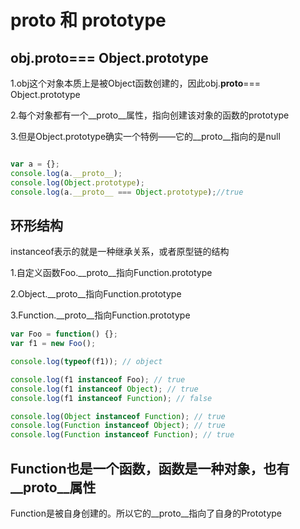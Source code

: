# __proto__ 和 prototype

## obj.__proto__=== Object.prototype

1.obj这个对象本质上是被Object函数创建的，因此obj.__proto__=== Object.prototype

2.每个对象都有一个__proto__属性，指向创建该对象的函数的prototype

3.但是Object.prototype确实一个特例——它的__proto__指向的是null

```javascript

var a = {};
console.log(a.__proto__);
console.log(Object.prototype);
console.log(a.__proto__ === Object.prototype);//true

```



## 环形结构

instanceof表示的就是一种继承关系，或者原型链的结构

1.自定义函数Foo.__proto__指向Function.prototype

2.Object.__proto__指向Function.prototype

3.Function.__proto__指向Function.prototype

```javascript
var Foo = function() {};
var f1 = new Foo();

console.log(typeof(f1)); // object

console.log(f1 instanceof Foo); // true
console.log(f1 instanceof Object); // true
console.log(f1 instanceof Function); // false

console.log(Object instanceof Function); // true
console.log(Function instanceof Object); // true
console.log(Function instanceof Function); // true

```


## Function也是一个函数，函数是一种对象，也有__proto__属性

Function是被自身创建的。所以它的__proto__指向了自身的Prototype